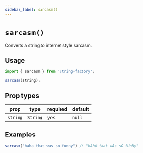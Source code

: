 ```yaml
---
sidebar_label: sarcasm()
---
```


# `sarcasm()`
Converts a string to internet style sarcasm.

## Usage
```javascript
import { sarcasm } from 'string-factory';

sarcasm(string);
```

## Prop types
| prop     | type     | required | default   |
|----------|----------|----------|-----------|
| `string` | `String` | yes      | `null`    |

## Examples
```javascript
sarcasm("haha that was so funny") // "hAhA tHat wAs sO fUnNy"
```
